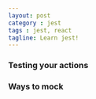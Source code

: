 ```yaml
---
layout: post
category : jest
tags : jest, react
tagline: Learn jest!
---
```


### Testing your actions

### Ways to mock

